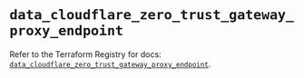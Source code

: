 # `data_cloudflare_zero_trust_gateway_proxy_endpoint`

Refer to the Terraform Registry for docs: [`data_cloudflare_zero_trust_gateway_proxy_endpoint`](https://registry.terraform.io/providers/cloudflare/cloudflare/5.3.0/docs/data-sources/zero_trust_gateway_proxy_endpoint).
